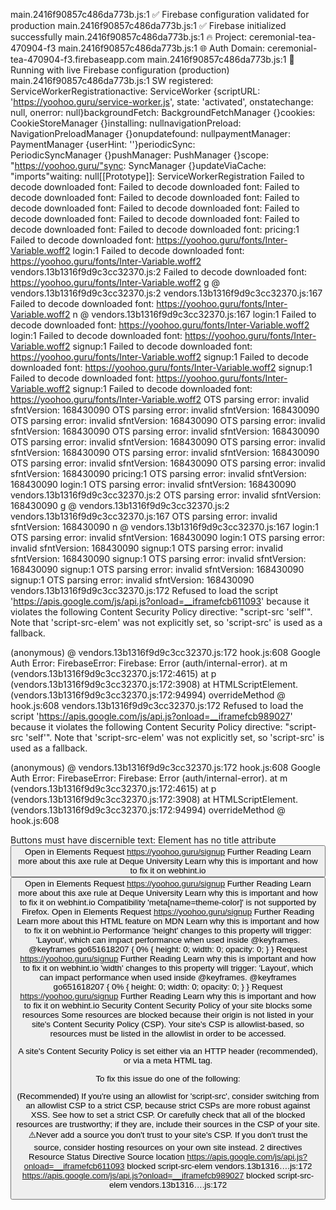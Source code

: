 main.2416f90857c486da773b.js:1 ✅ Firebase configuration validated for production
main.2416f90857c486da773b.js:1 ✅ Firebase initialized successfully
main.2416f90857c486da773b.js:1 🔥 Project: ceremonial-tea-470904-f3
main.2416f90857c486da773b.js:1 🌐 Auth Domain: ceremonial-tea-470904-f3.firebaseapp.com
main.2416f90857c486da773b.js:1 🚀 Running with live Firebase configuration (production)
main.2416f90857c486da773b.js:1 SW registered:  ServiceWorkerRegistrationactive: ServiceWorker {scriptURL: 'https://yoohoo.guru/service-worker.js', state: 'activated', onstatechange: null, onerror: null}backgroundFetch: BackgroundFetchManager {}cookies: CookieStoreManager {}installing: nullnavigationPreload: NavigationPreloadManager {}onupdatefound: nullpaymentManager: PaymentManager {userHint: ''}periodicSync: PeriodicSyncManager {}pushManager: PushManager {}scope: "https://yoohoo.guru/"sync: SyncManager {}updateViaCache: "imports"waiting: null[[Prototype]]: ServiceWorkerRegistration
Failed to decode downloaded font: <URL>
Failed to decode downloaded font: <URL>
Failed to decode downloaded font: <URL>
Failed to decode downloaded font: <URL>
Failed to decode downloaded font: <URL>
Failed to decode downloaded font: <URL>
Failed to decode downloaded font: <URL>
Failed to decode downloaded font: <URL>
Failed to decode downloaded font: <URL>
Failed to decode downloaded font: <URL>
pricing:1  Failed to decode downloaded font: https://yoohoo.guru/fonts/Inter-Variable.woff2
login:1  Failed to decode downloaded font: https://yoohoo.guru/fonts/Inter-Variable.woff2
vendors.13b1316f9d9c3cc32370.js:2  Failed to decode downloaded font: https://yoohoo.guru/fonts/Inter-Variable.woff2
g @ vendors.13b1316f9d9c3cc32370.js:2
vendors.13b1316f9d9c3cc32370.js:167  Failed to decode downloaded font: https://yoohoo.guru/fonts/Inter-Variable.woff2
n @ vendors.13b1316f9d9c3cc32370.js:167
login:1  Failed to decode downloaded font: https://yoohoo.guru/fonts/Inter-Variable.woff2
login:1  Failed to decode downloaded font: https://yoohoo.guru/fonts/Inter-Variable.woff2
signup:1  Failed to decode downloaded font: https://yoohoo.guru/fonts/Inter-Variable.woff2
signup:1  Failed to decode downloaded font: https://yoohoo.guru/fonts/Inter-Variable.woff2
signup:1  Failed to decode downloaded font: https://yoohoo.guru/fonts/Inter-Variable.woff2
signup:1  Failed to decode downloaded font: https://yoohoo.guru/fonts/Inter-Variable.woff2
OTS parsing error: invalid sfntVersion: 168430090
OTS parsing error: invalid sfntVersion: 168430090
OTS parsing error: invalid sfntVersion: 168430090
OTS parsing error: invalid sfntVersion: 168430090
OTS parsing error: invalid sfntVersion: 168430090
OTS parsing error: invalid sfntVersion: 168430090
OTS parsing error: invalid sfntVersion: 168430090
OTS parsing error: invalid sfntVersion: 168430090
OTS parsing error: invalid sfntVersion: 168430090
OTS parsing error: invalid sfntVersion: 168430090
pricing:1  OTS parsing error: invalid sfntVersion: 168430090
login:1  OTS parsing error: invalid sfntVersion: 168430090
vendors.13b1316f9d9c3cc32370.js:2  OTS parsing error: invalid sfntVersion: 168430090
g @ vendors.13b1316f9d9c3cc32370.js:2
vendors.13b1316f9d9c3cc32370.js:167  OTS parsing error: invalid sfntVersion: 168430090
n @ vendors.13b1316f9d9c3cc32370.js:167
login:1  OTS parsing error: invalid sfntVersion: 168430090
login:1  OTS parsing error: invalid sfntVersion: 168430090
signup:1  OTS parsing error: invalid sfntVersion: 168430090
signup:1  OTS parsing error: invalid sfntVersion: 168430090
signup:1  OTS parsing error: invalid sfntVersion: 168430090
signup:1  OTS parsing error: invalid sfntVersion: 168430090
vendors.13b1316f9d9c3cc32370.js:172  Refused to load the script 'https://apis.google.com/js/api.js?onload=__iframefcb611093' because it violates the following Content Security Policy directive: "script-src 'self'". Note that 'script-src-elem' was not explicitly set, so 'script-src' is used as a fallback.

(anonymous) @ vendors.13b1316f9d9c3cc32370.js:172
hook.js:608  Google Auth Error: FirebaseError: Firebase: Error (auth/internal-error).
    at m (vendors.13b1316f9d9c3cc32370.js:172:4615)
    at p (vendors.13b1316f9d9c3cc32370.js:172:3908)
    at HTMLScriptElement.<anonymous> (vendors.13b1316f9d9c3cc32370.js:172:94994)
overrideMethod @ hook.js:608
vendors.13b1316f9d9c3cc32370.js:172  Refused to load the script 'https://apis.google.com/js/api.js?onload=__iframefcb989027' because it violates the following Content Security Policy directive: "script-src 'self'". Note that 'script-src-elem' was not explicitly set, so 'script-src' is used as a fallback.

(anonymous) @ vendors.13b1316f9d9c3cc32370.js:172
hook.js:608  Google Auth Error: FirebaseError: Firebase: Error (auth/internal-error).
    at m (vendors.13b1316f9d9c3cc32370.js:172:4615)
    at p (vendors.13b1316f9d9c3cc32370.js:172:3908)
    at HTMLScriptElement.<anonymous> (vendors.13b1316f9d9c3cc32370.js:172:94994)
overrideMethod @ hook.js:608


Buttons must have discernible text: Element has no title attribute
<button class="sc-jaXbil giVypV">
Open in Elements
Request
https://yoohoo.guru/signup
Further Reading
Learn more about this axe rule at Deque University
Learn why this is important and how to fix it on webhint.io
<button type="button" class="sc-eJoXEY dfEaJI">
Open in Elements
Request
https://yoohoo.guru/signup
Further Reading
Learn more about this axe rule at Deque University
Learn why this is important and how to fix it on webhint.io
Compatibility
'meta[name=theme-color]' is not supported by Firefox.
<meta name="theme-color" content="#007BFF">
Open in Elements
Request
https://yoohoo.guru/signup
Further Reading
Learn more about this HTML feature on MDN
Learn why this is important and how to fix it on webhint.io
Performance
'height' changes to this property will trigger: 'Layout', which can impact performance when used inside @keyframes.
@keyframes go651618207 {
    0% {
        height: 0;
        width: 0;
        opacity: 0;
    }
}
Request
https://yoohoo.guru/signup
Further Reading
Learn why this is important and how to fix it on webhint.io
'width' changes to this property will trigger: 'Layout', which can impact performance when used inside @keyframes.
@keyframes go651618207 {
    0% {
        height: 0;
        width: 0;
        opacity: 0;
    }
}
Request
https://yoohoo.guru/signup
Further Reading
Learn why this is important and how to fix it on webhint.io
Security
Content Security Policy of your site blocks some resources
Some resources are blocked because their origin is not listed in your site's Content Security Policy (CSP). Your site's CSP is allowlist-based, so resources must be listed in the allowlist in order to be accessed.

A site's Content Security Policy is set either via an HTTP header (recommended), or via a meta HTML tag.

To fix this issue do one of the following:

(Recommended) If you're using an allowlist for 'script-src', consider switching from an allowlist CSP to a strict CSP, because strict CSPs are more robust against XSS. See how to set a strict CSP.
Or carefully check that all of the blocked resources are trustworthy; if they are, include their sources in the CSP of your site. ⚠️Never add a source you don't trust to your site's CSP. If you don't trust the source, consider hosting resources on your own site instead.
2 directives
Resource	Status	Directive	Source location
https://apis.google.com/js/api.js?onload=__iframefcb611093	blocked	script-src-elem	vendors.13b1316….js:172
https://apis.google.com/js/api.js?onload=__iframefcb989027	blocked	script-src-elem	vendors.13b1316….js:172
